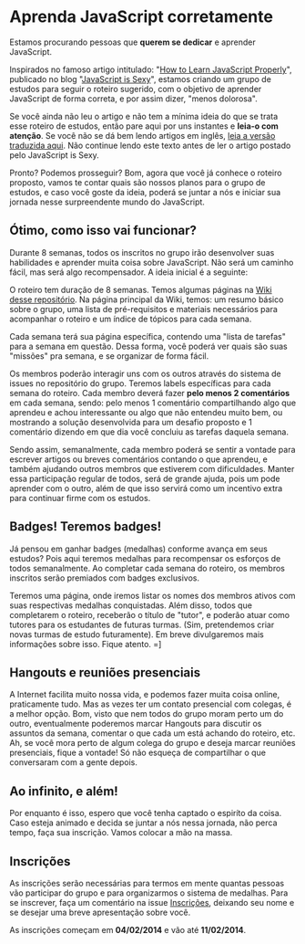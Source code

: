 # Aprenda JavaScript corretamente

Estamos procurando pessoas que **querem se dedicar** e aprender JavaScript.

Inspirados no famoso artigo intitulado: "[How to Learn JavaScript Properly](http://javascriptissexy.com/how-to-learn-javascript-properly/)", publicado no blog "[JavaScript is Sexy](http://javascriptissexy.com/)", estamos criando um grupo de estudos para seguir o roteiro sugerido, com o objetivo de aprender JavaScript de forma correta, e por assim dizer, "menos dolorosa".

Se você ainda não leu o artigo e não tem a mínima ideia do que se trata esse roteiro de estudos, então pare aqui por uns instantes e **leia-o com atenção**. Se você não se dá bem lendo artigos em inglês, [leia a versão traduzida aqui](http://codeinbrasil.wordpress.com/2013/04/28/como-aprender-javascript-corretamente-javascript-is-sexy/). Não continue lendo este texto antes de ler o artigo postado pelo JavaScript is Sexy.

Pronto? Podemos prosseguir? Bom, agora que você já conhece o roteiro proposto, vamos te contar quais são nossos planos para o grupo de estudos, e caso você goste da ideia, poderá se juntar a nós e iniciar sua jornada nesse surpreendente mundo do JavaScript.

## Ótimo, como isso vai funcionar?

Durante 8 semanas, todos os inscritos no grupo irão desenvolver suas habilidades e aprender muita coisa sobre JavaScript. Não será um caminho fácil, mas será algo recompensador. A ideia inicial é a seguinte:

O roteiro tem duração de 8 semanas. Temos algumas páginas na [Wiki desse repositório](https://github.com/impJS/impAprendaJS/wiki). Na página principal da Wiki, temos: um resumo básico sobre o grupo, uma lista de pré-requisitos e materiais necessários para acompanhar o roteiro e um índice de tópicos para cada semana. 

Cada semana terá sua página específica, contendo uma "lista de tarefas" para a semana em questão. Dessa forma, você poderá ver quais são suas "missões" pra semana, e se organizar de forma fácil.

Os membros poderão interagir uns com os outros através do sistema de issues no repositório do grupo. Teremos labels específicas para cada semana do roteiro. Cada membro deverá fazer **pelo menos 2 comentários** em cada semana, sendo: pelo menos 1 comentário compartilhando algo que aprendeu e achou interessante ou algo que não entendeu muito bem, ou mostrando a solução desenvolvida para um desafio proposto e 1 comentário dizendo em que dia você concluiu as tarefas daquela semana.

Sendo assim, semanalmente, cada membro poderá se sentir a vontade para escrever artigos ou breves comentários contando o que aprendeu, e também ajudando outros membros que estiverem com dificuldades. Manter essa participação regular de todos, será de grande ajuda, pois um pode aprender com o outro, além de que isso servirá como um incentivo extra para continuar firme com os estudos.

## Badges! Teremos badges!

Já pensou em ganhar badges (medalhas) conforme avança em seus estudos? Pois aqui teremos medalhas para recompensar os esforços de todos semanalmente. Ao completar cada semana do roteiro, os membros inscritos serão premiados com badges exclusivos.

Teremos uma página, onde iremos listar os nomes dos membros ativos com suas respectivas medalhas conquistadas. Além disso, todos que completarem o roteiro, receberão o título de "tutor", e poderão atuar como tutores para os estudantes de futuras turmas. (Sim, pretendemos criar novas turmas de estudo futuramente). Em breve divulgaremos mais informações sobre isso. Fique atento. =]

## Hangouts e reuniões presenciais

A Internet facilita muito nossa vida, e podemos fazer muita coisa online, praticamente tudo. Mas as vezes ter um contato presencial com colegas, é a melhor opção. Bom, visto que nem todos do grupo moram perto um do outro, eventualmente poderemos marcar Hangouts para discutir os assuntos da semana, comentar o que cada um está achando do roteiro, etc. Ah, se você mora perto de algum colega do grupo e deseja marcar reuniões presenciais, fique a vontade! Só não esqueça de compartilhar o que conversaram com a gente depois.

## Ao infinito, e além!

Por enquanto é isso, espero que você tenha captado o espiríto da coisa. Caso esteja animado e decida se juntar a nós nessa jornada, não perca tempo, faça sua inscrição. Vamos colocar a mão na massa.

## Inscrições

As inscrições serão necessárias para termos em mente quantas pessoas vão participar do grupo e para organizarmos o sistema de medalhas. Para se inscrever, faça um comentário na issue [Inscrições](https://github.com/impJS/aprenda-js/issues/1), deixando seu nome e se desejar uma breve apresentação sobre você.

As inscrições começam em **04/02/2014** e vão até **11/02/2014**.
